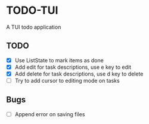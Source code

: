 # TODO-TUI
A TUI todo application

## TODO
- [x] Use ListState to mark items as done
- [x] Add edit for task descriptions, use e key to edit
- [x] Add delete for task descriptions, use d key to delete
- [ ] Try to add cursor to editing mode on tasks

## Bugs

- [ ] Append error on saving files